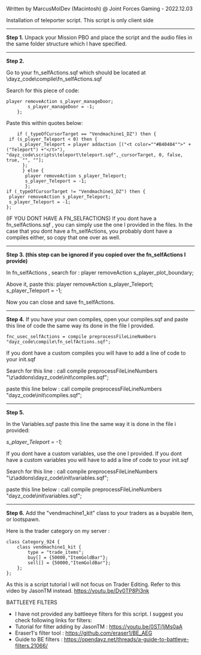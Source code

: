 
 Written by MarcusMolDev (Macintosh) @ Joint Forces Gaming - 2022.12.03

Installation of teleporter script. This script is only client side

------------------------------------------------------------------------------------------------------------------------------------------------------------------
**Step 1.**
Unpack your Mission PBO and place the script and the audio files in the same folder structure which I have specified.

------------------------------------------------------------------------------------------------------------------------------------------------------------------
**Step 2.**

Go to your fn_selfActions.sqf which should be located at \dayz_code\compile\fn_selfActions.sqf

Search for this piece of code:

	player removeAction s_player_manageDoor;
			s_player_manageDoor = -1;
		};

Paste this within quotes below:


		if (_typeOfCursorTarget == "Vendmachine1_DZ") then {	
	 if (s_player_Teleport < 0) then {                 	 
		 s_player_Teleport = player addaction [("<t color=""#B40404"">" + ("Teleport") +"</t>"), "dayz_code\scripts\teleport\teleport.sqf",_cursorTarget, 0, false, true, "", ""];
		  };				   
		  } else {
		   player removeAction s_player_Teleport;
		   s_player_Teleport = -1;
		   };	
	if (_typeOfCursorTarget != "Vendmachine1_DZ") then {
	 player removeAction s_player_Teleport;
	 s_player_Teleport = -1;
	};


(IF YOU DONT HAVE A FN_SELFACTIONS)
If you dont have a fn_selfActions.sqf , you can simply use the one I provided in the files. 
In the case that you dont have a fn_selfActions, you probably dont have a compiles either, so copy that one over as well.

------------------------------------------------------------------------------------------------------------------------------------------------------------------
**Step 3. (this step can be ignored if you copied over the fn_selfActions I provide)**

In fn_selfActions , search for : 
	player removeAction s_player_plot_boundary;

Above it, paste this:
	player removeAction s_player_Teleport;
	s_player_Teleport = -1;


Now you can close and save fn_selfActions.

------------------------------------------------------------------------------------------------------------------------------------------------------------------
**Step 4.**
If you have your own compiles, open your compiles.sqf and paste this line of code the same way its done in the file I provided.

	fnc_usec_selfActions = compile preprocessFileLineNumbers "dayz_code\compile\fn_selfActions.sqf";


If you dont have a custom compiles you will have to add a line of code to your init.sqf

Search for this line :
	call compile preprocessFileLineNumbers "\z\addons\dayz_code\init\compiles.sqf";

paste this line below :
	call compile preprocessFileLineNumbers "dayz_code\init\compiles.sqf";

------------------------------------------------------------------------------------------------------------------------------------------------------------------
**Step 5.**

In the Variables.sqf
paste this line the same way it is done in the file i provided: 

_s_player_Teleport = -1;_


If you dont have a custom variables, use the one I provided.
If you dont have a custom variables you will have to add a line of code to your init.sqf

Search for this line :
	call compile preprocessFileLineNumbers "\z\addons\dayz_code\init\variables.sqf";

paste this line below :
	call compile preprocessFileLineNumbers "dayz_code\init\variables.sqf";

------------------------------------------------------------------------------------------------------------------------------------------------------------------

**Step 6.**
Add the "vendmachine1_kit" class to your traders as a buyable item, or lootspawn.

Here is the trader category on my server :

	class Category_924 {
		class vendmachine1_kit {
			type = "trade_items";
			buy[] = {50000,"ItemGoldBar"};
			sell[] = {50000,"ItemGoldBar"};
		};
	};

As this is a script tutorial I will not focus on Trader Editing. Refer to this video by JasonTM instead.
https://youtu.be/Dy0TP8Pi3nk





BATTLEEYE FILTERS 
- I have not provided any battleeye filters for this script. I suggest you check following links for filters:
- Tutorial for filter adding by JasonTM : https://youtu.be/0STj1jMs0aA
- Eraser1's filter tool : https://github.com/eraser1/BE_AEG 
- Guide to BE filters : https://opendayz.net/threads/a-guide-to-battleye-filters.21066/

